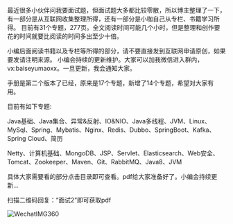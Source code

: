 最近很多小伙伴问我要面试题，但面试题大多都比较零散，所以博主整理了一下，有一部分是从互联网收集整理所得，还有一部分是小咖自己从专栏、书籍学习所得。
目前有31个专题，277页。全文阅读时间可能几个小时，但是整理和创作要花的时间就要比阅读的时间多出至少十倍。

小编后面阅读书籍以及专栏等所得的部分，请不要直接发到互联网申请原创，如果要发请注明来源。
小编会持续的更新维护。大家可以加我微信进入群内，vx:baiseyumaoxx。一旦更新，我会通知大家。

手册是第二个版本了已经，原来是17个专题，新增了14个专题，希望对大家有用。

目前有如下专题:

Java基础、Java集合、异常&反射、IO&NIO、Java多线程、JVM、Linux、MySql、Spring、Mybatis、Nginx、Redis、Dubbo、SpringBoot、Kafka、Spring Cloud、简历

Netty、计算机基础、MongoDB、JSP、Servlet、Elasticsearch、Web安全、Tomcat、Zookeeper、Maven、Git、RabbitMQ、Java8、JVM


具体大家需要看的部分点击目录即可查看。pdf给大家准备好了。小编会持续更新...

扫描二维码回复：“面试2”即可获取pdf

![WechatIMG360](https://gitee.com/yizhibuerdai/Imagetools/raw/master/images/common1.png)
